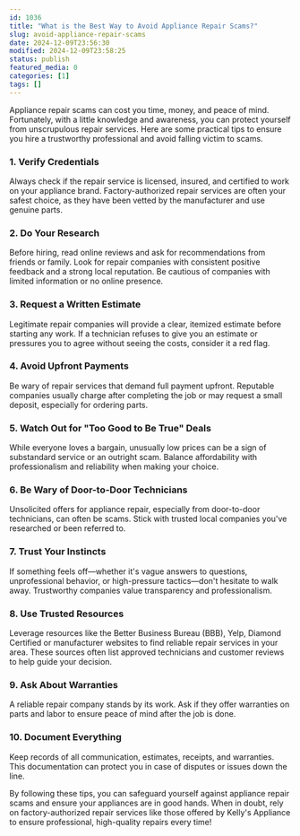 ```yaml
---
id: 1036
title: "What is the Best Way to Avoid Appliance Repair Scams?"
slug: avoid-appliance-repair-scams
date: 2024-12-09T23:56:30
modified: 2024-12-09T23:58:25
status: publish
featured_media: 0
categories: [1]
tags: []
---
```


Appliance repair scams can cost you time, money, and peace of mind. Fortunately, with a little knowledge and awareness, you can protect yourself from unscrupulous repair services. Here are some practical tips to ensure you hire a trustworthy professional and avoid falling victim to scams.



### 1. Verify Credentials


Always check if the repair service is licensed, insured, and certified to work on your appliance brand. Factory-authorized repair services are often your safest choice, as they have been vetted by the manufacturer and use genuine parts.



### 2. Do Your Research


Before hiring, read online reviews and ask for recommendations from friends or family. Look for repair companies with consistent positive feedback and a strong local reputation. Be cautious of companies with limited information or no online presence.



### 3. Request a Written Estimate


Legitimate repair companies will provide a clear, itemized estimate before starting any work. If a technician refuses to give you an estimate or pressures you to agree without seeing the costs, consider it a red flag.



### 4. Avoid Upfront Payments


Be wary of repair services that demand full payment upfront. Reputable companies usually charge after completing the job or may request a small deposit, especially for ordering parts.



### 5. Watch Out for "Too Good to Be True" Deals


While everyone loves a bargain, unusually low prices can be a sign of substandard service or an outright scam. Balance affordability with professionalism and reliability when making your choice.



### 6. Be Wary of Door-to-Door Technicians


Unsolicited offers for appliance repair, especially from door-to-door technicians, can often be scams. Stick with trusted local companies you've researched or been referred to.



### 7. Trust Your Instincts


If something feels off—whether it's vague answers to questions, unprofessional behavior, or high-pressure tactics—don't hesitate to walk away. Trustworthy companies value transparency and professionalism.



### 8. Use Trusted Resources


Leverage resources like the Better Business Bureau (BBB), Yelp, Diamond Certified or manufacturer websites to find reliable repair services in your area. These sources often list approved technicians and customer reviews to help guide your decision.



### 9. Ask About Warranties


A reliable repair company stands by its work. Ask if they offer warranties on parts and labor to ensure peace of mind after the job is done.



### 10. Document Everything


Keep records of all communication, estimates, receipts, and warranties. This documentation can protect you in case of disputes or issues down the line.


By following these tips, you can safeguard yourself against appliance repair scams and ensure your appliances are in good hands. When in doubt, rely on factory-authorized repair services like those offered by Kelly's Appliance to ensure professional, high-quality repairs every time!